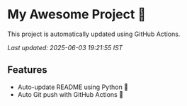 # My Awesome Project 🚀

This project is automatically updated using GitHub Actions.

_Last updated: 2025-06-03 19:21:55 IST_

## Features
- Auto-update README using Python 🐍
- Auto Git push with GitHub Actions 🤖
